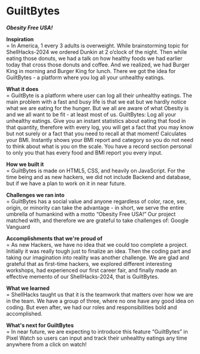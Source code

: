 # GuiltBytes   
***Obesity Free USA!***    

**Inspiration**    
= In America, 1 every 3 adults is overweight. While brainstorming topic for ShellHacks-2024 we ordered Dunkin at 2 o’clock of the night. Then while eating those donuts, we had a talk on how healthy foods we had earlier today that cross those donuts and coffee. And we realized, we had Burger King in morning and Burger King for lunch. There we got the idea for GuiltBytes - a platform where you log all your unhealthy eatings.

**What it does**    
= GuiltByte is a platform where user can log all their unhealthy eatings. The main problem with a fast and busy life is that we eat but we hardly notice what we are eating for the hunger. But we all are aware of what Obesity is and we all want to be fit - at least most of us. GuiltBytes: Log all your unhealthy eatings. Give you an instant statistics about eating that food in that quantity, therefore with every log, you will get a fact that you may know but not surely or a fact that you need to recall at that moment! Calculates your BMI. Instantly shows your BMI report and category so you do not need to think about what is you on the scale. You have a record section personal to only you that has every food and BMI report you every input.

**How we built it**    
= GuiltBytes is made on HTML5, CSS, and heavily on JavaScript. For the time being and as new hackers, we did not include Backend and database, but if we have a plan to work on it in near future.

**Challenges we ran into**    
= GuiltBytes has a social value and anyone regardless of color, race, sex, origin, or minority can take the advantage - in short, we serve the entire umbrella of humankind with a motto “Obesity Free USA!” Our project matched with, and therefore we are grateful to take challenges of: Google Vanguard

**Accomplishments that we're proud of**   
= As new Hackers, we have no idea that we could too complete a project. Initially it was really tough just to finalize an idea. Then the coding part and taking our imagination into reality was another challenge. We are glad and grateful that as first-time hackers, we explored different interesting workshops, had experienced our first career fair, and finally made an effective memento of our ShellHacks-2024, that is GuiltBytes.

**What we learned**    
= ShellHacks taught us that it is the teamwork that matters over how we are in the team. We have a group of three, where no one have any good idea on coding. But even after, we had our roles and responsibilities bold and accomplished.

**What's next for GuiltBytes**    
= In near future, we are expecting to introduce this feature “GuiltBytes” in Pixel Watch so users can input and track their unhealthy eatings any time anywhere from a click on watch!
